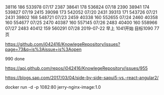 

38116   186 533978 07/17 2387
38641   178 536824 07/18 2390
38941   174 539827 07/19 2415 
39098   173 542052 07/20 2431
39313   171 543726 07/21 2431
39802   168 548721 07/23 2459
40338   160 552655 07/24 2460
40358   160 554677 07/25 2470
40387   160 557145 07/26 2483
40400   160 558966 07/27 2483
40412   159 560291 07/28 
2019-07-22 早上 1041开始 目标1090 77页 

https://github.com/i042416/KnowlegeRepository/issues?page=73&q=is%3Aissue+is%3Aopen

990 done

https://api.github.com/repos/i042416/KnowlegeRepository/issues/955

https://blogs.sap.com/2017/03/04/side-by-side-sapui5-vs.-react-angular2/

docker run -d -p 1082:80 jerry-nginx-image:1.0

